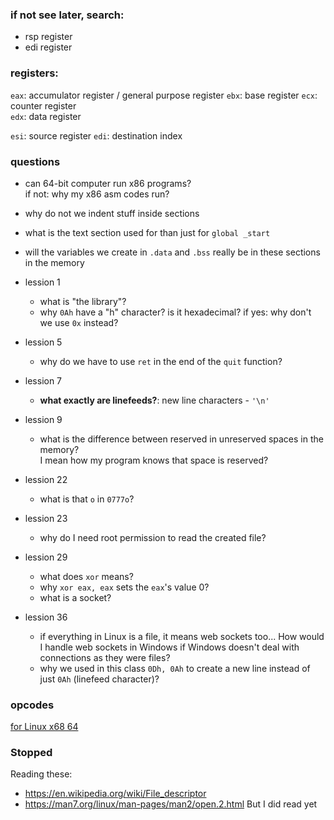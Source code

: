 ### if not see later, search:
- rsp register
- edi register

### registers:
`eax`: accumulator register / general purpose register
`ebx`: base register
`ecx`: counter register  
`edx`: data register

`esi`: source register
`edi`: destination index

### questions
- can 64-bit computer run x86 programs?  
  if not: why my x86 asm codes run?
- why do not we indent stuff inside sections
- what is the text section used for than just for `global _start`
- will the variables we create in `.data` and `.bss` really be in these sections in the memory

- lession 1
  - what is "the library"?
  - why `0Ah` have a "h" character? is it hexadecimal?
    if yes: why don't we use `0x` instead?
- lession 5
  - why do we have to use `ret` in the end of the `quit` function?

- lession 7
  - **what exactly are linefeeds?**: new line characters - `'\n'`

- lession 9
  - what is the difference between reserved in unreserved spaces in the memory?  
  I mean how my program knows that space is reserved?

- lession 22
  - what is that `o` in `0777o`?

- lession 23
  - why do I need root permission to read the created file?

- lession 29
  - what does `xor` means?
  - why `xor eax, eax` sets the `eax`'s value 0?
  - what is a socket?

- lession 36
  - if everything in Linux is a file, it means web sockets too... How would I handle web sockets in Windows if Windows doesn't deal with connections as they were files?
  - why we used in this class `0Dh, 0Ah` to create a new line instead of just `0Ah` (linefeed character)?

### opcodes
  <!-- I don't know what is this link for:
    https://chromium.googlesource.com/chromiumos/docs/+/HEAD/constants/syscalls.md#x86-32_bit
  -->
  [for Linux x68 64](https://blog.rchapman.org/posts/Linux_System_Call_Table_for_x86_64)

### Stopped
Reading these:
- https://en.wikipedia.org/wiki/File_descriptor
- https://man7.org/linux/man-pages/man2/open.2.html
But I did read yet
